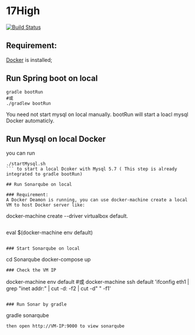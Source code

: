 # 17High

[![Build Status](https://travis-ci.org/tw-wh-devops-community/17high.svg?branch=master)](https://travis-ci.org/tw-wh-devops-community/17high)

## Requirement:

[Docker](https://docs.docker.com/docker-for-mac/install/#download-docker-for-mac) is installed;

## Run Spring boot on local
```
gradle bootRun
#或
./gradlew bootRun
```
You need not start mysql on local manually. bootRun will start a loacl mysql Docker automaticly.

## Run Mysql on local Docker
you can run
```
./startMysql.sh
``` to start a local Dcoker with Mysql 5.7 ( This step is already integrated to gradle bootRun)

## Run Sonarqube on local

### Requirement:
A Docker Deamon is running, you can use docker-machine create a local VM to host Docker server like:
```
docker-machine create --driver virtualbox default.
```
```
eval $(docker-machine env default)
```

### Start Sonarqube on local
```
cd Sonarqube
docker-compose up
```
### Check the VM IP
```
docker-machine env default
#或
docker-machine ssh default 'ifconfig eth1 | grep "inet addr:" | cut -d: -f2 | cut -d" " -f1'
```

### Run Sonar by gradle
```
gradle sonarqube
```
then open http://VM-IP:9000 to view sonarqube
